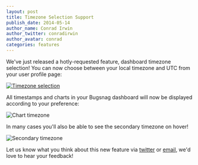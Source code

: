 ```yaml
---
layout: post
title: Timezone Selection Support
publish_date: 2014-05-14
author_name: Conrad Irwin
author_twitter: conradirwin
author_avatar: conrad
categories: features
---
```


We've just released a hotly-requested feature, dashboard timezone selection! You can now choose between your local timezone and UTC from your user profile page:

[![Timezone selection](/img/posts/change-timezone.png)](/img/posts/change-timezone.png)

All timestamps and charts in your Bugsnag dashboard will now be displayed according to your preference:

![Chart timezone](/img/posts/charts-timezone.png)

In many cases you'll also be able to see the secondary timezone on hover!

![Secondary timezone](/img/posts/secondary-timezone.png)

Let us know what you think about this new feature via [twitter](https://twitter.com/bugsnag) or [email](mailto:support@bugsnag.com), we'd love to hear your feedback!
